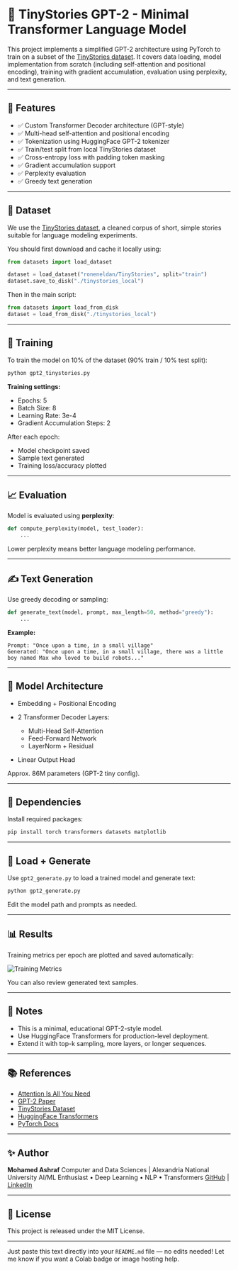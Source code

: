 # 🧠 TinyStories GPT-2 - Minimal Transformer Language Model

This project implements a simplified GPT-2 architecture using PyTorch to train on a subset of the [TinyStories dataset](https://huggingface.co/datasets/roneneldan/TinyStories). It covers data loading, model implementation from scratch (including self-attention and positional encoding), training with gradient accumulation, evaluation using perplexity, and text generation.

---

## 📌 Features

* ✅ Custom Transformer Decoder architecture (GPT-style)
* ✅ Multi-head self-attention and positional encoding
* ✅ Tokenization using HuggingFace GPT-2 tokenizer
* ✅ Train/test split from local TinyStories dataset
* ✅ Cross-entropy loss with padding token masking
* ✅ Gradient accumulation support
* ✅ Perplexity evaluation
* ✅ Greedy text generation

---

## 🧪 Dataset

We use the [TinyStories dataset](https://huggingface.co/datasets/roneneldan/TinyStories), a cleaned corpus of short, simple stories suitable for language modeling experiments.

You should first download and cache it locally using:

```python
from datasets import load_dataset

dataset = load_dataset("roneneldan/TinyStories", split="train")
dataset.save_to_disk("./tinystories_local")
```

Then in the main script:

```python
from datasets import load_from_disk
dataset = load_from_disk("./tinystories_local")
```

---

## 🚀 Training

To train the model on 10% of the dataset (90% train / 10% test split):

```bash
python gpt2_tinystories.py
```

**Training settings:**

* Epochs: 5
* Batch Size: 8
* Learning Rate: 3e-4
* Gradient Accumulation Steps: 2

After each epoch:

* Model checkpoint saved
* Sample text generated
* Training loss/accuracy plotted

---

## 📈 Evaluation

Model is evaluated using **perplexity**:

```python
def compute_perplexity(model, test_loader):
    ...
```

Lower perplexity means better language modeling performance.

---

## ✍️ Text Generation

Use greedy decoding or sampling:

```python
def generate_text(model, prompt, max_length=50, method="greedy"):
    ...
```

**Example:**

```
Prompt: "Once upon a time, in a small village"
Generated: "Once upon a time, in a small village, there was a little boy named Max who loved to build robots..."
```

---

## 🧠 Model Architecture

* Embedding + Positional Encoding
* 2 Transformer Decoder Layers:

  * Multi-Head Self-Attention
  * Feed-Forward Network
  * LayerNorm + Residual
* Linear Output Head

Approx. 86M parameters (GPT-2 tiny config).

---

## 🧰 Dependencies

Install required packages:

```bash
pip install torch transformers datasets matplotlib
```

---

## 💾 Load + Generate

Use `gpt2_generate.py` to load a trained model and generate text:

```bash
python gpt2_generate.py
```

Edit the model path and prompts as needed.

---

## 📊 Results

Training metrics per epoch are plotted and saved automatically:

![Training Metrics](https://github.com/user-attachments/assets/c3ff5854-cbfd-4bc9-9b9d-2259162da87b)

You can also review generated text samples.

---

## 📌 Notes

* This is a minimal, educational GPT-2-style model.
* Use HuggingFace Transformers for production-level deployment.
* Extend it with top-k sampling, more layers, or longer sequences.

---

## 📚 References

* [Attention Is All You Need](https://arxiv.org/abs/1706.03762)
* [GPT-2 Paper](https://openai.com/research/language-unsupervised)
* [TinyStories Dataset](https://huggingface.co/datasets/roneneldan/TinyStories)
* [HuggingFace Transformers](https://huggingface.co/transformers)
* [PyTorch Docs](https://pytorch.org/docs/stable/index.html)

---

## ✨ Author

**Mohamed Ashraf**
Computer and Data Sciences | Alexandria National University
AI/ML Enthusiast • Deep Learning • NLP • Transformers
[GitHub](https://github.com/mohamedashraff22) | [LinkedIn](https://www.linkedin.com/in/mohameed-ashraf/)

---

## 📝 License

This project is released under the MIT License.

---

Just paste this text directly into your `README.md` file — no edits needed! Let me know if you want a Colab badge or image hosting help.
